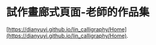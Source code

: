 # 試作畫廊式頁面-老師的作品集

[https://dianyuyi.github.io/lin_calligraphy/Home](https://dianyuyi.github.io/lin_calligraphy/Home).
